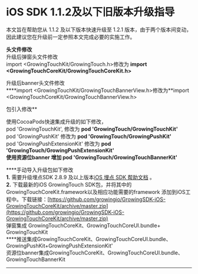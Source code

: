 # iOS SDK 1.1.2及以下旧版本升级指导

本文旨在帮助您从 1.1.2 及以下版本快速升级至 1.2.1 版本，由于两个版本间变动，因此建议您在升级前一定参照本文完成必要的实施工作。  
  
**头文件修改**  
升级后弹窗头文件修改  
import &lt;GrowingTouchKit/GrowingTouch.h&gt;修改为 **import &lt;GrowingTouchCoreKit/GrowingTouchCoreKit.h&gt;**  
  
升级后banner头文件修改  
****import &lt;GrowingTouchKit/GrowingTouchBannerView.h&gt;修改为**import &lt;GrowingTouchCoreKit/GrowingTouchBannerView.h&gt;  
  
  
  
包引入修改**  
  
使用CocoaPods快速集成升级的如下修改，  
pod 'GrowingTouchKit', 修改为  **pod 'GrowingTouch/GrowingTouchKit'**  
pod 'GrowingPushKit'  修改为  **pod 'GrowingTouch/GrowingPushKit'**  
pod 'GrowingPushExtensionKit' 修改为 **pod 'GrowingTouch/GrowingPushExtensionKit'  
使用资源位banner 增加 pod 'GrowingTouch/GrowingTouchBannerKit'**

  
  
****手动导入升级包如下修改  
**1.** 需要升级埋点SDK 2.8.9 及以上版本[iOS 埋点 SDK 帮助文档](https://docs.growingio.com/docs/developer-manual/sdkintegrated/ios-sdk/manunl-ios-sdk) 。  
**2.** 下载最新的iOS GrowingTouch SDK包，并将其中的GrowingTouchCoreKit.framework以及相应功能需要的framework 添加到iOS工程中。下载链接：[https://github.com/growingio/GrowingSDK-iOS-GrowingTouchCoreKit/archive/master.zip](https://github.com/growingio/GrowingSDK-iOS-GrowingTouchCoreKit/archive/master.zip)  
 弹窗集成 GrowingTouchCoreKit、GrowingTouchCoreUI.bundle+ GrowingTouchKit   
 ****推送集成GrowingTouchCoreKit、GrowingTouchCoreUI.bundle、GrowingPushKit+GrowingPushExtensionKit'  
资源位banner集成GrowingTouchCoreKit、GrowingTouchCoreUI.bundle、GrowingTouchBannerKit

  
  
****

